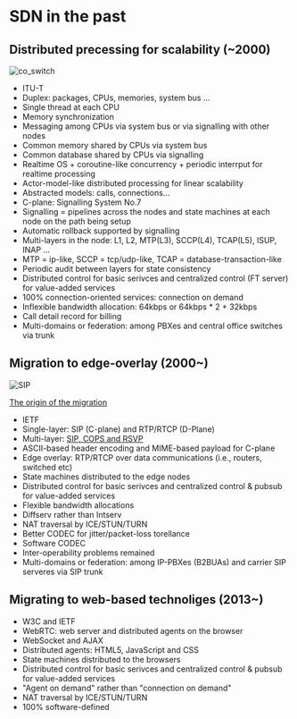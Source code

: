 # SDN in the past

Distributed precessing for scalability (~2000)
--------------------------------------

![co_switch](https://docs.google.com/drawings/d/1_OIm1e-LKiloChkpxHNd1YaNaCVIUbf4mih6Lk2XCxY/pub?w=960&h=720)

- ITU-T
- Duplex: packages, CPUs, memories, system bus ...
- Single thread at each CPU
- Memory synchronization
- Messaging among CPUs via system bus or via signalling with other nodes
- Common memory shared by CPUs via system bus
- Common database shared by CPUs via signalling
- Realtime OS + coroutine-like concurrency + periodic interrput for realtime processing
- Actor-model-like distributed processing for linear scalability
- Abstracted models: calls, connections...
- C-plane: Signalling System No.7
- Signalling = pipelines across the nodes and state machines at each node on the path being setup
- Automatic rollback supported by signalling
- Multi-layers in the node: L1, L2, MTP(L3), SCCP(L4), TCAP(L5), ISUP, INAP ...
- MTP = ip-like, SCCP = tcp/udp-like, TCAP = database-transaction-like
- Periodic audit between layers for state consistency
- Distributed control for basic serivces and centralized control (FT server) for value-added services
- 100% connection-oriented services: connection on demand
- Inflexible bandwidth allocation: 64kbps or 64kbps * 2 + 32kbps
- Call detail record for billing
- Multi-domains or federation: among PBXes and central office switches via trunk

Migration to edge-overlay (2000~)
--------------------------------

![SIP](https://docs.google.com/drawings/d/1x8mm-h4Gxn8rfL7fV-2sgnjpxejSaR8cLfzr9vNJFu4/pub?w=960&h=720)

[The origin of the migration](http://www.cs.columbia.edu/~hgs/papers/Schu9807_Comparison.pdf)

- IETF
- Single-layer: SIP (C-plane) and RTP/RTCP (D-Plane)
- Multi-layer: [SIP, COPS and RSVP](http://www.google.com.ar/patents/US7369536)
- ASCII-based header encoding and MIME-based payload for C-plane
- Edge overlay: RTP/RTCP over data communications (i.e., routers, switched etc)
- State machines distributed to the edge nodes
- Distributed control for basic serivces and centralized control & pubsub for value-added services
- Flexible bandwidth allocations
- Diffserv rather than Intserv
- NAT traversal by ICE/STUN/TURN
- Better CODEC for jitter/packet-loss torellance
- Software CODEC
- Inter-operability problems remained
- Multi-domains or federation: among IP-PBXes (B2BUAs) and carrier SIP serveres via SIP trunk

Migrating to web-based technoliges (2013~)
------------------------------------------

- W3C and IETF
- WebRTC: web server and distributed agents on the browser
- WebSocket and AJAX
- Distributed agents: HTML5, JavaScript and CSS
- State machines distributed to the browsers
- Distributed control for basic serivces and centralized control & pubsub for value-added services
- "Agent on demand" rather than "connection on demand"
- NAT traversal by ICE/STUN/TURN
- 100% software-defined
